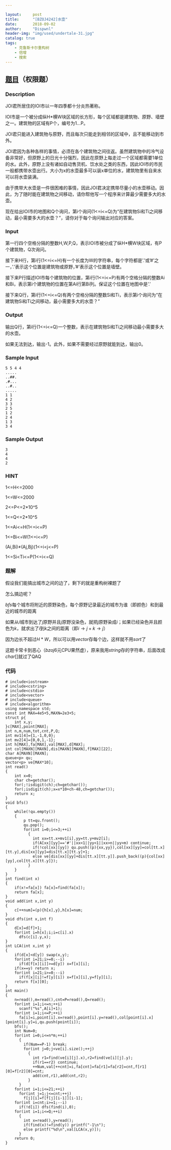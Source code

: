 ```yaml
---

layout:     post
title:      "[BZOJ4242]水壶"
date:       2018-09-02
author:     "Dispwnl"
header-img: "img/used/undertale-31.jpg"
catalog: true
tags:
    - 克鲁斯卡尔重构树
    - 倍增
    - 搜索
---
```

## [题目](https://www.lydsy.com/JudgeOnline/problem.php?id=4242)（权限题）
### Description
JOI君所居住的IOI市以一年四季都十分炎热著称。

IOI市是一个被分成纵H*横W块区域的长方形，每个区域都是建筑物、原野、墙壁之一。建筑物的区域有P个，编号为1...P。

JOI君只能进入建筑物与原野，而且每次只能走到相邻的区域中，且不能移动到市外。

JOI君因为各种各样的事情，必须在各个建筑物之间往返。虽然建筑物中的冷气设备非常好，但原野上的日光十分强烈，因此在原野上每走过一个区域都需要1单位的水。此外，原野上没有诸如自动售货机、饮水处之类的东西，因此IOI市的市民一般都携带水壶出行。大小为x的水壶最多可以装x单位的水，建筑物里有自来水可以将水壶装满。

由于携带大水壶是一件很困难的事情，因此JOI君决定携带尽量小的水壶移动。因此，为了随时能在建筑物之间移动，请你帮他写一个程序来计算最少需要多大的水壶。

现在给出IOI市的地图和Q个询问，第i个询问(1<=i<=Q)为“在建筑物Si和Ti之间移动，最小需要多大的水壶？”，请你对于每个询问输出对应的答案。

### Input
第一行四个空格分隔的整数H,W,P,Q，表示IOI市被分成了纵H*横W块区域，有P个建筑物，Q次询问。

接下来H行，第i行(1<=i<=H)有一个长度为W的字符串，每个字符都是’.’或’#’之一，’.’表示这个位置是建筑物或原野，’#’表示这个位置是墙壁。

接下来P行描述IOI市每个建筑物的位置，第i行(1<=i<=P)有两个空格分隔的整数Ai和Bi，表示第i个建筑物的位置在第Ai行第Bi列。保证这个位置在地图中是’.’

接下来Q行，第i行(1<=i<=Q)有两个空格分隔的整数Si和Ti，表示第i个询问为“在建筑物Si和Ti之间移动，最小需要多大的水壶？”

### Output
输出Q行，第i行(1<=i<=Q)一个整数，表示在建筑物Si和Ti之间移动最小需要多大的水壶。

如果无法到达，输出-1。此外，如果不需要经过原野就能到达，输出0。

### Sample Input
```plain
5 5 4 4
.....
..##.
.#...
..#..
.....
1 1
4 2
3 3
2 5
1 2
2 4
1 3
3 4
```
### Sample Output
```plain
3
4
4
2
```
### HINT
1<=H<=2000

1<=W<=2000

2<=P<=2*10^5

1<=Q<=2*10^5

1<=Ai<=H(1<=i<=P)

1<=Bi<=W(1<=i<=P)

(Ai,Bi)≠(Aj,Bj)(1<=i<j<=P)

1<=Si<Ti<=P(1<=i<=Q)

### 题解
假设我们能搞出城市之间的边了，剩下的就是重构树裸题了

怎么搞边呢？

$bfs$每个城市将附近的原野染色，每个原野记录最近的城市为谁（即颜色）和到最近的城市的距离

如果从$i$城市到达了$j$原野并且$j$原野没染色，就把$j$原野染成$i$；如果已经染色并且颜色为$k$，就求出了$i$到$k$之间的距离（即$i\rightarrow j+k\rightarrow j$）

因为边长不超过$H*W$，所以可以用$vector$存每个边，这样就不用$sort$了

这题卡常卡到恶心（$bzoj$6元CPU果然虚），原来我用$string$存的字符串，后面改成$char[]$就过了QAQ

### 代码
```
# include<iostream>
# include<cstring>
# include<cstdio>
# include<vector>
# include<queue>
# include<algorithm>
using namespace std;
const int MAX=4e5+5,MAXN=2e3+5;
struct p{
	int x,y;
}c[MAX],point[MAX];
int n,m,num,tot,cnt,P,Q;
int mv1[4]={1,-1,0,0};
int mv2[4]={0,0,1,-1};
int h[MAX],fa[MAX],val[MAX],d[MAX];
int col[MAXN][MAXN],dis[MAXN][MAXN],f[MAX][22];
char A[MAXN][MAXN];
queue<p> qu;
vector<p> ve[MAX*10];
int read()
{
	int x=0;
	char ch=getchar();
	for(;!isdigit(ch);ch=getchar());
	for(;isdigit(ch);x=x*10+ch-48,ch=getchar());
	return x;
}
void bfs()
{
	while(!qu.empty())
	{
		p tt=qu.front();
		qu.pop();
		for(int i=0;i<=3;++i)
		  {
		  	int xx=tt.x+mv1[i],yy=tt.y+mv2[i];
		  	if(A[xx][yy]=='#'||xx<1||yy<1||xx>n||yy>m) continue;
		  	if(!col[xx][yy]) qu.push((p){xx,yy}),col[xx][yy]=col[tt.x][tt.y],dis[xx][yy]=dis[tt.x][tt.y]+1;
		  	else ve[dis[xx][yy]+dis[tt.x][tt.y]].push_back((p){col[xx][yy],col[tt.x][tt.y]});
		  }
	}
}
int find(int x)
{
	if(x!=fa[x]) fa[x]=find(fa[x]);
	return fa[x];
}
void add(int x,int y)
{
	c[++num]=(p){h[x],y},h[x]=num;
}
void dfs(int x,int f)
{
	d[x]=d[f]+1;
	for(int i=h[x];i;i=c[i].x)
	  dfs(c[i].y,x);
}
int LCA(int x,int y)
{
	if(d[x]<d[y]) swap(x,y);
	for(int i=21;i>=0;--i)
	  if(d[f[x][i]]>=d[y]) x=f[x][i];
	if(x==y) return x;
	for(int i=21;i>=0;--i)
	  if(f[x][i]!=f[y][i]) x=f[x][i],y=f[y][i];
	return f[x][0];
}
int main()
{
	n=read(),m=read(),cnt=P=read(),Q=read();
	for(int i=1;i<=n;++i)
	  scanf("%s",A[i]+1);
	for(int i=1;i<=P;++i)
	  fa[i]=i,point[i].x=read(),point[i].y=read(),col[point[i].x][point[i].y]=i,qu.push(point[i]);
	bfs();
	int Num=0;
	for(int i=0;i<=n*m;++i)
	  {
	  	if(Num==P-1) break;
	  	for(int j=0;j<ve[i].size();++j)
	      {
	    	int r1=find(ve[i][j].x),r2=find(ve[i][j].y);
			if(r1==r2) continue;
	    	++Num,val[++cnt]=i,fa[cnt]=fa[r1]=fa[r2]=cnt,f[r1][0]=f[r2][0]=cnt;
	    	add(cnt,r1),add(cnt,r2);
		  }
	  }
	for(int i=1;i<=21;++i)
	  for(int j=1;j<=cnt;++j)
	    f[j][i]=f[f[j][i-1]][i-1];
	for(int i=cnt;i>=1;--i)
	  if(!d[i]) dfs(find(i),0);
	for(int i=1;i<=Q;++i)
	  {
	  	int x=read(),y=read();
	  	if(find(x)!=find(y)) printf("-1\n");
	  	else printf("%d\n",val[LCA(x,y)]);
	  }
	return 0;
}
```
